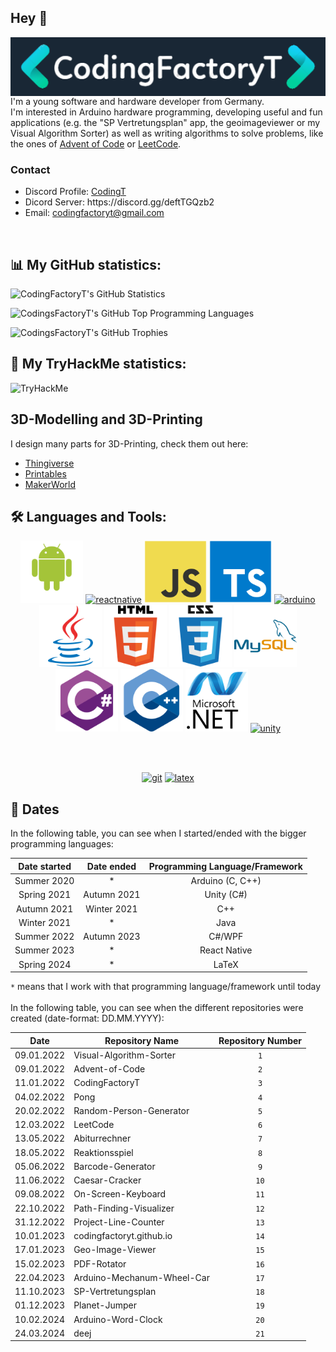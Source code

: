 ## Hey :wave:

<img src="CodingFactoryT_Logo_New.png" align ="right">

I'm a young software and hardware developer from Germany. <br>
I'm interested in Arduino hardware programming, developing useful and fun applications (e.g. the "SP Vertretungsplan" app, the geoimageviewer or my Visual Algorithm Sorter) as well as writing algorithms to solve problems, like the ones of [Advent of Code](https://adventofcode.com) or [LeetCode](https://leetcode.com).
<br>

### Contact
<ul>
  <li> Discord Profile: <a href="https://www.discordapp.com/users/624647993353568309">CodingT</a> </li>
  <li> Dicord Server: https://discord.gg/deftTGQzb2 </li>
  <li> Email: <a href="mailto:codingfactoryt@gmail.com">codingfactoryt@gmail.com</a> </li>
</ul>
  <br>
  
## :bar_chart: My GitHub statistics:      
  ![CodingFactoryT's GitHub Statistics](https://github-readme-stats.vercel.app/api?username=CodingFactoryT&theme=tokyonight) 
  
  ![CodingsFactoryT's GitHub Top Programming Languages](https://github-readme-stats.vercel.app/api/top-langs?username=CodingFactoryT&theme=tokyonight&card_width=495&layout=compact)
  
  ![CodingsFactoryT's GitHub Trophies](https://github-profile-trophy.vercel.app/?username=CodingFactoryT&theme=tokyonight)
  
## :closed_lock_with_key: My TryHackMe statistics:
<img src="https://tryhackme-badges.s3.amazonaws.com/CodingFactoryT.png" alt="TryHackMe">
<be>

## 3D-Modelling and 3D-Printing
I design many parts for 3D-Printing, check them out here:
<ul>
  <li> <a href="https://www.thingiverse.com/codingfactoryt/designs">Thingiverse</a> </li>
  <li> <a href="https://www.printables.com/de/@CodingFactor_1960720">Printables</a> </li>
  <li> <a href="https://makerworld.com/en/@CodingFactoryT">MakerWorld</a> </li>

</ul>

## :hammer_and_wrench: Languages and Tools: 
<p align="center"> 
  <a href="https://developer.android.com" target="_blank" rel="noreferrer"> <img src="https://raw.githubusercontent.com/devicons/devicon/master/icons/android/android-original-wordmark.svg" alt="android" width="100" height="100"/></a>
  <a href="https://reactnative.dev/" target="_blank" rel="noreferrer"> <img src="https://reactnative.dev/img/header_logo.svg" alt="reactnative" width="100" height="100"/></a>
  <a href="https://developer.mozilla.org/en-US/docs/Web/JavaScript" target="_blank" rel="noreferrer"> <img src="https://raw.githubusercontent.com/devicons/devicon/master/icons/javascript/javascript-original.svg" alt="javascript" width="100" height="100"/></a>
  <a href="https://www.typescriptlang.org/" target="_blank" rel="noreferrer"> <img src="https://raw.githubusercontent.com/devicons/devicon/master/icons/typescript/typescript-original.svg" alt="typescript" width="100" height="100"/></a>
  <a href="https://www.arduino.cc/" target="_blank" rel="noreferrer"> <img src="https://cdn.worldvectorlogo.com/logos/arduino-1.svg" alt="arduino" width="100" height="100"/></a>
  <a href="https://www.java.com" target="_blank" rel="noreferrer"> <img src="https://raw.githubusercontent.com/devicons/devicon/master/icons/java/java-original.svg" alt="java" width="100" height="100"/></a>
  <a href="https://www.w3.org/html/" target="_blank" rel="noreferrer"> <img src="https://raw.githubusercontent.com/devicons/devicon/master/icons/html5/html5-original-wordmark.svg" alt="html5" width="100" height="100"/></a>
  <a href="https://www.w3schools.com/css/" target="_blank" rel="noreferrer"> <img src="https://raw.githubusercontent.com/devicons/devicon/master/icons/css3/css3-original-wordmark.svg" alt="css3" width="100" height="100"/></a>
  <a href="https://www.mysql.com/" target="_blank" rel="noreferrer"> <img src="https://raw.githubusercontent.com/devicons/devicon/master/icons/mysql/mysql-original-wordmark.svg" alt="mysql" width="100" height="100"/></a>
  <a href="https://www.w3schools.com/cs/" target="_blank" rel="noreferrer"> <img src="https://raw.githubusercontent.com/devicons/devicon/master/icons/csharp/csharp-original.svg" alt="csharp" width="100" height="100"/></a>
  <a href="https://www.w3schools.com/cpp/" target="_blank" rel="noreferrer"> <img src="https://raw.githubusercontent.com/devicons/devicon/master/icons/cplusplus/cplusplus-original.svg" alt="cplusplus" width="100" height="100"/></a>
  <a href="https://dotnet.microsoft.com/" target="_blank" rel="noreferrer"> <img src="https://raw.githubusercontent.com/devicons/devicon/master/icons/dot-net/dot-net-original-wordmark.svg" alt="dotnet" width="100" height="100"/></a>
  <a href="https://unity.com/" target="_blank" rel="noreferrer"> <img src="https://www.vectorlogo.zone/logos/unity3d/unity3d-icon.svg" alt="unity" width="100" height="100"/></a>
</p>

<br>
<br>

<p align="center">
    <a href="https://git-scm.com/" target="_blank" rel="noreferrer"> <img src="https://www.vectorlogo.zone/logos/git-scm/git-scm-icon.svg" alt="git" width="100" height="100"/></a>  
  <a href="https://en.wikipedia.org/wiki/LaTeX" target="_blank" rel="noreferrer"> <img src="https://static-00.iconduck.com/assets.00/latex-icon-2014x2048-wyowdlpa.png" alt="latex" width="100" height="100"/></a>
</p>

## :calendar: Dates

In the following table, you can see when I started/ended with the bigger programming languages: <br>

|Date started|Date ended |Programming Language/Framework|
|:----------:|:---------:|:----------------------------:|
|Summer 2020 |*          |Arduino (C, C++)   	          |
|Spring 2021 |Autumn 2021|Unity (C#)                    |
|Autumn 2021 |Winter 2021|C++                           |
|Winter 2021 |*          |Java                          |
|Summer 2022 |Autumn 2023|C#/WPF                        |
|Summer 2023 |*          |React Native                  |
|Spring 2024 |*          |LaTeX                         |

`*` means that I work with that programming language/framework until today <br> <br> 
In the following table, you can see when the different repositories were created (date-format: DD.MM.YYYY): <br>

|Date      |Repository Name                                                                                     |Repository Number|
|----------|----------------------------------------------------------------------------------------------------|:---------------:|
|09.01.2022|Visual-Algorithm-Sorter                                                                             |`1`              |
|09.01.2022|Advent-of-Code                                                                                      |`2`              |
|11.01.2022|CodingFactoryT                                                                                      |`3`              |
|04.02.2022|Pong                                                                                                |`4`              |
|20.02.2022|Random-Person-Generator                                                                             |`5`              |
|12.03.2022|LeetCode                                                                                            |`6`              |
|13.05.2022|Abiturrechner                                                                                       |`7`              |
|18.05.2022|Reaktionsspiel                                                                                      |`8`              |
|05.06.2022|Barcode-Generator                                                                                   |`9`              |
|11.06.2022|Caesar-Cracker                                                                                      |`10`             |
|09.08.2022|On-Screen-Keyboard                                                                                  |`11`             |
|22.10.2022|Path-Finding-Visualizer                                                                             |`12`             |
|31.12.2022|Project-Line-Counter                                                                                |`13`             |
|10.01.2023|codingfactoryt.github.io                                                                            |`14`             |
|17.01.2023|Geo-Image-Viewer                                                                                    |`15`             |
|15.02.2023|PDF-Rotator                                                                                         |`16`             |
|22.04.2023|Arduino-Mechanum-Wheel-Car                                                                          |`17`             |
|11.10.2023|SP-Vertretungsplan                                                                                  |`18`             |
|01.12.2023|Planet-Jumper                                                                                       |`19`             |
|10.02.2024|Arduino-Word-Clock                                                                                  |`20`             |
|24.03.2024|deej                                                                                                |`21`             |
